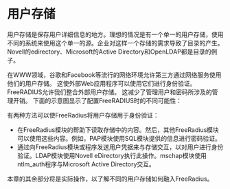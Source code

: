# 用户存储

用户存储是保存用户详细信息的地方。理想的情况是有一个单一的用户存储，使用不同的系统来使用这个单一的源。企业对这样一个存储的需求导致了目录的产生。Novell的edirectory、Microsoft的Active Directory和OpenLDAP都是目录的例子。

在WWW领域，谷歌和Facebook等流行的网络环境允许第三方通过网络服务使用他们的用户存储。 这使外部Web应用程序可以使用它们进行身份验证。
FreeRADIUS允许我们整合外部用户存储。 这减少了管理用户和密码所涉及的管理开销。 下面的示意图显示了配置FreeRADIUS时的不同可能性：


有两种方法可以使FreeRadius将用户存储用于身份验证：

+ 在FreeRadius模块的帮助下读取存储中的内容。然后，其他FreeRadius模块可以使用这些内容。例如，PAP模块使用SQL模块提供的信息进行密码验证。
+ 通过向FreeRadius模块或程序发送用户凭据来与存储交互，以对用户进行身份验证。LDAP模块使用Novell eDirectory执行此操作。mschap模块使用ntlm_auth程序与Microsoft Active Directory交互。

本章的其余部分将是实际操作，以了解不同的用户存储如何融入FreeRadius。